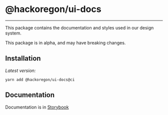# @hackoregon/ui-docs

---

This package contains the documentation and styles used in our design system.

This package is in alpha, and may have breaking changes.

## Installation

_Latest version:_

```
yarn add @hackoregon/ui-docs@ci
```

## Documentation

Documentation is in [Storybook](https://hackoregon.github.io/civic/)
